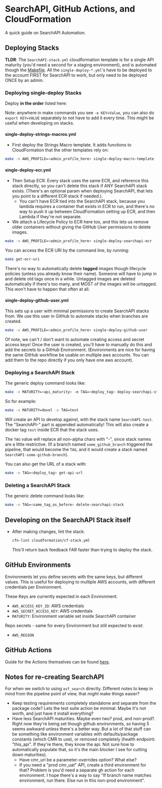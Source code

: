 # SearchAPI, GitHub Actions, and CloudFormation

A quick guide on SearchAPI Automation.

## Deploying Stacks

**TLDR**: The `SearchAPI-stack.yml` cloudformation template is for a single API maturity (you'd need a second for a staging environment), and is automated though the [Makefile](../Makefile). All the `single-deploy-*.yml`'s have to be deployed to the account FIRST for SearchAPI to work, but only need to be deployed ONCE by an admin.

### Deploying single-deploy Stacks

Deploy **in the order** listed here:

Note: anywhere in make commands you see `-e KEY=Value`, you can also do `export KEY=VALUE` separately to not have to add it every time. This might be useful when developing on stacks.

#### single-deploy-strings-macros.yml

- First deploy the Strings Macro template. It adds functions to CloudFormation that the other templates rely on:

```bash
make -e AWS_PROFILE=<admin_profile_here> single-deploy-macro-template
```

#### single-deploy-ecr.yml

- Then Setup ECR. Every stack uses the same ECR, and reference this stack directly, so you can't delete this stack if ANY SearchAPI stack exists. (There's an optional param when deploying SearchAPI, that lets you point to a different ECR stack if needed.).
  - You can't have ECR tied into the SearchAPI stack, because you lambda requires a container that exists in ECR to run, and there's no way to push it up between CloudFormation setting up ECR, and then Lambda if they're not separate.
- We attach a Lifecycle Policy to ECR here too, and this lets us remove older containers without giving the GitHub User permissions to delete images.

```bash
make -e AWS_PROFILE=<admin_profile_here> single-deploy-searchapi-ecr
```

You can access the ECR URI by the command line, by running:

```bash
make get-ecr-uri
```

There's no way to automatically delete **tagged** images though lifecycle policies (unless you already know their name). Someone will have to jump in and delete old tags once in a while. Untagged images are deleted automatically if there's too many, and MOST of the images will be untagged. This won't have to happen that often at all.

#### single-deploy-github-user.yml

This sets up a user with minimal permissions to create SearchAPI stacks from. We use this user in GitHub to automate stacks when branches are created.

```bash
make -e AWS_PROFILE=<admin_profile_here> single-deploy-github-user
```

Of note, we can't / don't want to automate creating access and secret access keys! Once the user is created, you'll have to manually do this and add the secrets to a GitHub Environment. (Environments are nice for having the same GitHub workflow be usable on multiple aws accounts. You can add them to the repo directly if you only have one aws account).

### Deploying a SearchAPI Stack

The generic deploy command looks like:

```bash
make -e MATURITY=<api_maturity> -e TAG=<deploy_tag> deploy-searchapi-stack
```

So for example:

```bash
make -e MATURITY=devel -e TAG=test
```

Will create an API to develop against, with the stack name `SearchAPI-test`. The "SearchAPI-" part is appended automatically! This will also create a docker tag `test` inside ECR that the stack uses.

The `TAG` value will replace all non-alpha chars with "-", since stack names are a little restrictive. (If a branch named `some_github_branch` triggered the pipeline, that would become the `TAG`, and it would create a stack named `SearchAPI-some-github-branch`).

You can also get the URL of a stack with:

```bash
make -e TAG=<deploy_tag> get-api-url
```

### Deleting a SearchAPI Stack

The generic delete command looks like:

```bash
make -e TAG=<same_tag_as_before> delete-searchapi-stack
```

## Developing on the SearchAPI Stack itself

- After making changes, lint the stack:

  ```bash
  cfn-lint cloudformation/cf-stack.yml
  ```

  This'll return back feedback FAR faster than trying to deploy the stack.

## GitHub Environments

Environments let you define secrets with the same keys, but different values. This is useful for deploying to multiple AWS accounts, with different credentials per Environment.

These Keys are currently expected in each Environment:

- `AWS_ACCESS_KEY_ID`: AWS credentials
- `AWS_SECRET_ACCESS_KEY`: AWS credentials
- `MATURITY`: Environment variable set inside SearchAPI container

Repo secrets - same for every Environment but still expected to exist:

- `AWS_REGION`

## GitHub Actions

Guide for the Actions themselves can be found [here](./../.github/workflows/README.md).

## Notes for re-creating SearchAPI

For when we switch to using `asf_search` directly. Different notes to keep in mind from the pipeline point of view, that *might* make things easier?

- Keep testing requirements completely standalone and separate from the package code? Lets the test suite action be minimal. Maybe it's not worth, and just have it install everything?
- Have less SearchAPI maturities. Maybe even two? prod, and non-prod?. Right now they're being set though github environments, so having 5 seems awkward unless there's a better way. But a lot of that stuff can be something like environment variables with defaults/package constants (which CMR to use), or removed completely (health endpoint: "this_api". If they're there, they know the api. Not sure how to automatically populate that, so it's the main blocker I see for cutting down maturities).
  - Have cmr_url be a parameter-overrides option? What else?
  - If you need a "prod cmr_uat" API, create a third environment for that? Problem is you'd need a separate gh action for each environment. I hope there's a way to say "If branch name matches environment, run there. Else run in this non-prod environment".
